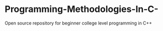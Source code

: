 # Programming-Methodologies-In-C-
Open source repository for beginner college level programming in C++
